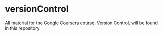 # versionControl
All material for the Google Coursera course, Version Control, will be found in this repository.


